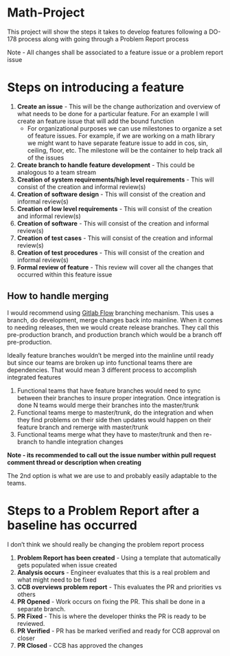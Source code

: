 # Math-Project
This project will show the steps it takes to develop features following a DO-178 process along with going through a Problem Report process

Note - All changes shall be associated to a feature issue or a problem report issue

# Steps on introducing a feature
1. **Create an issue** -  This will be the change authorization and overview of what needs to be done for a particular feature. For an example I will create an feature issue that will add the bound function
    * For organizational purposes we can use milestones to organize a set of feature issues. For example, if we are working on a math library we might want to have separate feature issue to add in cos, sin, ceiling, floor, etc. The milestone will be the container to help track all of the issues
1. **Create branch to handle feature development** - This could be analogous to a team stream
1. **Creation of system requirements/high level requirements** - This will consist of the creation and informal review(s)
1. **Creation of software design** - This will consist of the creation and informal review(s)
1. **Creation of low level requirements** - This will consist of the creation and informal review(s)
1. **Creation of software** - This will consist of the creation and informal review(s)
1. **Creation of test cases** - This will consist of the creation and informal review(s)
1. **Creation of test procedures** - This will consist of the creation and informal review(s)
1. **Formal review of feature** - This review will cover all the changes that occurred within this feature issue

## How to handle merging
I would recommend using [Gitlab Flow](https://docs.gitlab.com/ee/workflow/gitlab_flow.html) branching mechanism. This uses a branch, do development, merge changes back into mainline. When it comes to needing releases, then we would create release branches. They call this pre-production branch, and production branch which would be a branch off pre-production.

Ideally feature branches wouldn’t be merged into the mainline until ready but since our teams are broken up into functional teams there are dependencies. That would mean 3 different process to accomplish integrated features
1. Functional teams that have feature branches would need to sync between their branches to insure proper integration. Once integration is done N teams would merge their branches into the master/trunk
1. Functional teams merge to master/trunk, do the integration and when they find problems on their side then updates would happen on their feature branch and remerge with master/trunk
1. Functional teams merge what they have to master/trunk and then re-branch to handle integration changes

**Note - its recommended to call out the issue number within pull request comment thread or description when creating**

The 2nd option is what we are use to and probably easily adaptable to the teams.

# Steps to a Problem Report after a baseline has occurred
I don’t think we should really be changing the problem report process
1. **Problem Report has been created** - Using a template that automatically gets populated when issue created
1. **Analysis occurs** - Engineer evaluates that this is a real problem and what might need to be fixed
1. **CCB overviews problem report** - This evaluates the PR and priorities vs others
1. **PR Opened** - Work occurs on fixing the PR. This shall be done in a separate branch.
1. **PR Fixed** - This is where the developer thinks the PR is ready to be reviewed. 
1. **PR Verified** - PR has be marked verified and ready for CCB approval on closer
1. **PR Closed** - CCB has approved the changes 

